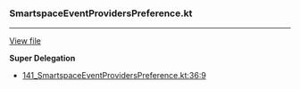 ### SmartspaceEventProvidersPreference.kt
---
[View file](files/141_SmartspaceEventProvidersPreference.kt)

**Super Delegation**

 - [141_SmartspaceEventProvidersPreference.kt:36:9](files/141_SmartspaceEventProvidersPreference.kt#L36)
